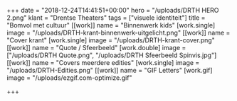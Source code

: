 +++
date = "2018-12-24T14:41:51+00:00"
hero = "/uploads/DRTH HERO 2.png"
klant = "Drentse Theaters"
tags = ["visuele identiteit"]
title = "Bomvol met cultuur"
[[work]]
name = "Binnenwerk kids"
[work.single]
image = "/uploads/DRTH-krant-binnenwerk-uitgelicht.png"
[[work]]
name = "Cover krant"
[work.single]
image = "/uploads/DRTH-krant-cover.png"
[[work]]
name = "Quote / Sfeerbeeld"
[work.double]
image = ["/uploads/DRTH Quote.png", "/uploads/DRTH Sfeerbeeld Spinvis.jpg"]
[[work]]
name = "Covers meerdere edities"
[work.single]
image = "/uploads/DRTH-Edities.png"
[[work]]
name = "GIF Letters"
[work.gif]
image = "/uploads/ezgif.com-optimize.gif"

+++
